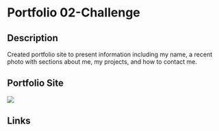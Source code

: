 # Portfolio 02-Challenge 

## Description
Created portfolio site to present information including my name, a recent photo with sections about me, my projects, and how to contact me. 

## Portfolio Site
<img src="./assets/images/portfoliscreenshot.png">

## Links

